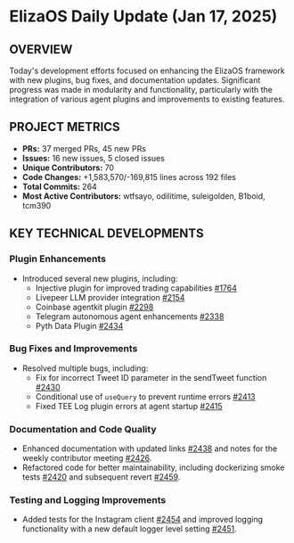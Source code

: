 # ElizaOS Daily Update (Jan 17, 2025)

## OVERVIEW 
Today's development efforts focused on enhancing the ElizaOS framework with new plugins, bug fixes, and documentation updates. Significant progress was made in modularity and functionality, particularly with the integration of various agent plugins and improvements to existing features.

## PROJECT METRICS
- **PRs:** 37 merged PRs, 45 new PRs
- **Issues:** 16 new issues, 5 closed issues
- **Unique Contributors:** 70
- **Code Changes:** +1,583,570/-169,815 lines across 192 files
- **Total Commits:** 264
- **Most Active Contributors:** wtfsayo, odilitime, suleigolden, B1boid, tcm390

## KEY TECHNICAL DEVELOPMENTS

### Plugin Enhancements
- Introduced several new plugins, including:
  - Injective plugin for improved trading capabilities [#1764](https://github.com/elizaos/eliza/pull/1764)
  - Livepeer LLM provider integration [#2154](https://github.com/elizaos/eliza/pull/2154)
  - Coinbase agentkit plugin [#2298](https://github.com/elizaos/eliza/pull/2298)
  - Telegram autonomous agent enhancements [#2338](https://github.com/elizaos/eliza/pull/2338)
  - Pyth Data Plugin [#2434](https://github.com/elizaos/eliza/pull/2434)

### Bug Fixes and Improvements
- Resolved multiple bugs, including:
  - Fix for incorrect Tweet ID parameter in the sendTweet function [#2430](https://github.com/elizaos/eliza/pull/2430)
  - Conditional use of `useQuery` to prevent runtime errors [#2413](https://github.com/elizaos/eliza/pull/2413)
  - Fixed TEE Log plugin errors at agent startup [#2415](https://github.com/elizaos/eliza/pull/2415)

### Documentation and Code Quality
- Enhanced documentation with updated links [#2438](https://github.com/elizaos/eliza/pull/2438) and notes for the weekly contributor meeting [#2426](https://github.com/elizaos/eliza/pull/2426).
- Refactored code for better maintainability, including dockerizing smoke tests [#2420](https://github.com/elizaos/eliza/pull/2420) and subsequent revert [#2459](https://github.com/elizaos/eliza/pull/2459).

### Testing and Logging Improvements
- Added tests for the Instagram client [#2454](https://github.com/elizaos/eliza/pull/2454) and improved logging functionality with a new default logger level setting [#2451](https://github.com/elizaos/eliza/pull/2451).